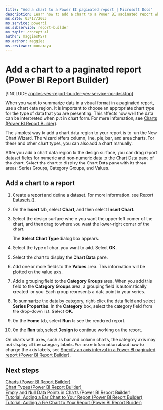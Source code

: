 ```yaml
---
title: "Add a chart to a Power BI paginated report | Microsoft Docs"
description: Learn how to add a chart to a Power BI paginated report when you want to summarize data in a visual format in Power BI Report Builder.
ms.date: 03/17/2023
ms.service: powerbi
ms.subservice: report-builder
ms.topic: conceptual
author: maggiesMSFT
ms.author: maggies
ms.reviewer: monaraya
---
```

# Add a chart to a paginated report (Power BI Report Builder)

[!INCLUDE [applies-yes-report-builder-yes-service-no-desktop](../../../includes/applies-yes-report-builder-yes-service-no-desktop.md)]

When you want to summarize data in a visual format in a paginated report, use a chart data region. It is important to choose an appropriate chart type for the type of data that you are presenting. This affects how well the data can be interpreted when put in chart form. For more information, see [Charts &#40;Power BI Report Builder&#41;](/sql/reporting-services/report-design/charts-report-builder-and-ssrs).  
  
 The simplest way to add a chart data region to your report is to run the New Chart Wizard. The wizard offers column, line, pie, bar, and area charts. For these and other chart types, you can also add a chart manually.  
  
 After you add a chart data region to the design surface, you can drag report dataset fields for numeric and non-numeric data to the Chart Data pane of the chart. Select the chart to display the Chart Data pane with its three areas: Series Groups, Category Groups, and Values.  
 

## Add a chart to a report  
  
1. Create a report and define a dataset. For more information, see [Report Datasets &#40;&#41;](/sql/reporting-services/report-data/report-datasets-ssrs).  
  
1. On the **Insert** tab, select **Chart**, and then select **Insert Chart**.  

1. Select the design surface where you want the upper-left corner of the chart, and then drag to where you want the lower-right corner of the chart.  
  
     The **Select Chart Type** dialog box appears.  
  
1. Select the type of chart you want to add. Select **OK**.
  
1. Select the chart to display the **Chart Data** pane.  
  
1. Add one or more fields to the **Values** area. This information will be plotted on the value axis.  
  
1. Add a grouping field to the **Category Groups** area. When you add this field to the **Category Groups** area, a grouping field is automatically created for you. Each group represents a data point in your series.  
  
1. To summarize the data by category, right-click the data field and select **Series Properties**. In the **Category** box, select the category field from the drop-down list. Select **OK**.
  
1. On the **Home** tab, select **Run** to see the rendered report.  
  
1. On the **Run** tab, select **Design** to continue working on the report.  
  
 On charts with axes, such as bar and column charts, the category axis may not display all the category labels. For more information about how to change the axis labels, see [Specify an axis interval in a Power BI paginated report (Power BI Report Builder)](specify-axis-interval-report-builder.md).
  
## Next steps

 [Charts &#40;Power BI Report Builder&#41;](charts-report-builder.md)   
 [Chart Types &#40;Power BI Report Builder&#41;](/sql/reporting-services/report-design/chart-types-report-builder-and-ssrs)   
 [Empty and Null Data Points in Charts &#40;Power BI Report Builder&#41;](empty-null-data-points-charts-report-builder.md)   
 [Tutorial: Adding a Bar Chart to Your Report (Power BI Report Builder)](/sql/reporting-services/tutorial-add-a-bar-chart-to-your-report-report-builder)  
 [Tutorial: Adding a Pie Chart to Your Report (Power BI Report Builder)](/sql/reporting-services/tutorial-add-a-pie-chart-to-your-report-report-builder)   
 